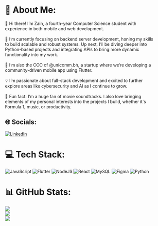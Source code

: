 # 💫 About Me:
👋 Hi there! I’m Zain, a fourth-year Computer Science student with experience in both mobile and web development.<br><br>🚀 I’m currently focusing on backend server development, honing my skills to build scalable and robust systems. Up next, I’ll be diving deeper into Python-based projects and integrating APIs to bring more dynamic functionality into my work.<br><br>📱 I’m also the CCO of @unicomm.bh, a startup where we’re developing a community-driven mobile app using Flutter.<br><br>💡 I’m passionate about full-stack development and excited to further explore areas like cybersecurity and AI as I continue to grow.<br><br>🎵 Fun fact: I’m a huge fan of movie soundtracks. I also love bringing elements of my personal interests into the projects I build, whether it's Formula 1, music, or productivity.


## 🌐 Socials:
[![LinkedIn](https://img.shields.io/badge/LinkedIn-%230077B5.svg?logo=linkedin&logoColor=white)](https://linkedin.com/in/zain-alhashemi) 

# 💻 Tech Stack:
![JavaScript](https://img.shields.io/badge/javascript-%23323330.svg?style=flat&logo=javascript&logoColor=%23F7DF1E) ![Flutter](https://img.shields.io/badge/Flutter-%2302569B.svg?style=flat&logo=Flutter&logoColor=white) ![NodeJS](https://img.shields.io/badge/node.js-6DA55F?style=flat&logo=node.js&logoColor=white) ![React](https://img.shields.io/badge/react-%2320232a.svg?style=flat&logo=react&logoColor=%2361DAFB) ![MySQL](https://img.shields.io/badge/mysql-4479A1.svg?style=flat&logo=mysql&logoColor=white) ![Figma](https://img.shields.io/badge/figma-%23F24E1E.svg?style=flat&logo=figma&logoColor=white) ![Python](https://img.shields.io/badge/python-3670A0?style=flat&logo=python&logoColor=ffdd54)
# 📊 GitHub Stats:
![](https://github-readme-stats.vercel.app/api?username=zalhashemi&theme=nightowl&hide_border=true&include_all_commits=false&count_private=false)<br/>
![](https://nirzak-streak-stats.vercel.app/?user=zalhashemi&theme=nightowl&hide_border=true)<br/>
![](https://github-readme-stats.vercel.app/api/top-langs/?username=zalhashemi&theme=nightowl&hide_border=true&include_all_commits=false&count_private=false&layout=compact)

<!-- Proudly created with GPRM ( https://gprm.itsvg.in ) -->
